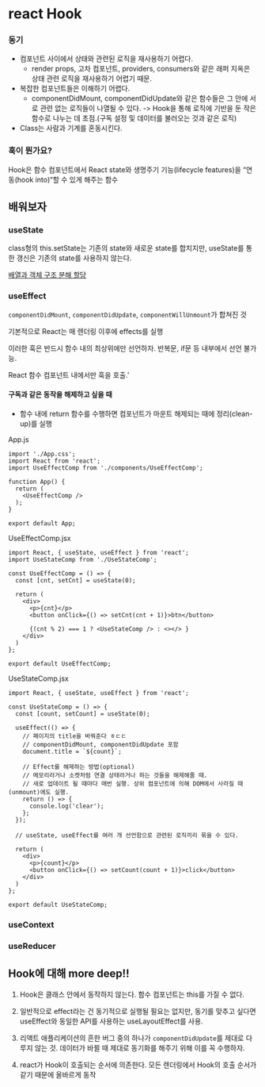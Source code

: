 # react Hook

### 동기

- 컴포넌트 사이에서 상태와 관련된 로직을 재사용하기 어렵다.
  - render props, 고차 컴포넌트, providers, consumers와 같은 래퍼 지옥은 상태 관련 로직을 재사용하기 어렵기 때문.
- 복잡한 컴포넌트들은 이해하기 어렵다.
  - componentDidMount, componentDidUpdate와 같은 함수들은 그 안에 서로 관련 없는 로직들이 나열될 수 있다. -> Hook을 통해 로직에 기반을 둔 작은 함수로 나누는 데 초점.(구독 설정 및 데이터를 불러오는 것과 같은 로직)
- Class는 사람과 기계를 혼동시킨다.



### 훅이 뭔가요?

Hook은 함수 컴포넌트에서 React state와 생명주기 기능(lifecycle features)을 “연동(hook into)“할 수 있게 해주는 함수



## 배워보자

### useState

class형의 this.setState는 기존의 state와 새로운 state를 합치지만, useState를 통한 갱신은 기존의 state를 사용하지 않는다.

[배열과 객체 구조 분해 할당](https://developer.mozilla.org/ko/docs/Web/JavaScript/Reference/Operators/Destructuring_assignment#배열_구조_분해)



### useEffect

`componentDidMount`, `componentDidUpdate`, `componentWillUnmount`가 합쳐진 것

기본적으로 React는 매 렌더링 이후에 effects를 실행



이러한 훅은 반드시 함수 내의 최상위에만 선언하자. 반복문, if문 등 내부에서 선언 불가능.

React 함수 컴포넌트 내에서만 훅을 호출.'

#### 구독과 같은 동작을 해제하고 싶을 때 

- 함수 내에 return 함수를 수행하면 컴포넌트가 마운트 해제되는 때에 정리(clean-up)를 실행



App.js

```react
import './App.css';
import React from 'react';
import UseEffectComp from './components/UseEffectComp';

function App() {
  return (
    <UseEffectComp />
  );
}

export default App;

```

UseEffectComp.jsx

```react
import React, { useState, useEffect } from 'react';
import UseStateComp from './UseStateComp';

const UseEffectComp = () => {
  const [cnt, setCnt] = useState(0);

  return (
    <div>
      <p>{cnt}</p>
      <button onClick={() => setCnt(cnt + 1)}>btn</button>
      
      {(cnt % 2) === 1 ? <UseStateComp /> : <></> }
    </div>
  )
};

export default UseEffectComp;
```

UseStateComp.jsx

```react
import React, { useState, useEffect } from 'react';

const UseStateComp = () => {
  const [count, setCount] = useState(0);
  
  useEffect(() => {
    // 페이지의 title을 바꿔준다 ㅎㄷㄷ
    // componentDidMount, componentDidUpdate 포함
    document.title = `${count}`;

    // Effect를 해제하는 방법(optional)
    // 메모리라거나 소켓처럼 연결 상태라거나 하는 것들을 해제해줄 때.
    // 새로 업데이트 될 때마다 매번 실행. 상위 컴포넌트에 의해 DOM에서 사라질 때(unmount)에도 실행.
    return () => {
      console.log('clear');
    };
  });

  // useState, useEffect를 여러 개 선언함으로 관련된 로직끼리 묶을 수 있다. 

  return (
    <div>
      <p>{count}</p>
      <button onClick={() => setCount(count + 1)}>click</button>
    </div>
  )
};

export default UseStateComp;
```



### useContext



### useReducer





## Hook에 대해 more deep!!

1. Hook은 클래스 안에서 동작하지 않는다. 함수 컴포넌트는 this를 가질 수 없다.

2. 일반적으로 effect라는 건 동기적으로 실행될 필요는 없지만, 동기를 맞추고 싶다면 useEffect와 동일한 API를 사용하는 useLayoutEffect를 사용.
3. 리액트 애플리케이션의 흔한 버그 중의 하나가 `componentDidUpdate`를 제대로 다루지 않는 것. 데이터가 바뀔 때 제대로 동기화를 해주기 위해 이를 꼭 수행하자.

4. react가 Hook이 호출되는 순서에 의존한다. 모든 렌더링에서 Hook의 호출 순서가 같기 때문에 올바르게 동작

